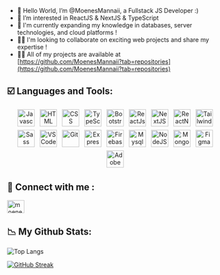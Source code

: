 <!-- ![](https://visitor-badge.laobi.icu/badge?page_id=MoenesMannaii.MoenesMannaii) -->

- 👋 Hello World, I’m @MoenesMannaii, a Fullstack JS Developer :)
- 👀 I’m interested in ReactJS & NextJS & TypeScript
- 🌱 I'm currently expanding my knowledge in databases, server technologies, and cloud platforms !
- 🕵️‍♂️ I'm looking to collaborate on exciting web projects and share my expertise !
- 👨‍💻 All of my projects are available at [https://github.com/MoenesMannaii?tab=repositories](https://github.com/MoenesMannaii?tab=repositories)

## ☑️ Languages and Tools:
<p align="center">
<img src="https://upload.wikimedia.org/wikipedia/commons/6/6a/JavaScript-logo.png" alt="Javascript" title="Javascript" height="40" style="vertical-align:top; margin:4px">
<img src="https://cdn-icons-png.flaticon.com/512/732/732212.png" alt="HTML" title="HTML" height="40" style="vertical-align:top; margin:4px">
<img src="https://imgs.search.brave.com/lV43XijqCcOIf8S72xipUZS3OJGx_YX_NGNOpBoXKH4/rs:fit:860:0:0:0/g:ce/aHR0cHM6Ly9jZG4u/ZnJlZWJpZXN1cHBs/eS5jb20vbG9nb3Mv/bGFyZ2UvMngvY3Nz/My1sb2dvLXBuZy10/cmFuc3BhcmVudC5w/bmc" alt="CSS" title="CSS" height="40" style="vertical-align:top; margin:4px">
<img src="https://imgs.search.brave.com/bkeUpGJTRCwo0ehA6bJmea8dNBrFoRjphnWY5-yIVIA/rs:fit:860:0:0:0/g:ce/aHR0cHM6Ly9pbWFn/ZXMuc2Vla2xvZ28u/Y29tL2xvZ28tcG5n/LzUyLzIvdHlwZXNj/cmlwdC1sb2dvLXBu/Z19zZWVrbG9nby01/MjY3MzAucG5n" alt="TypeScript" title="TypeScript" height="40" style="vertical-align:top; margin:4px">
<img src="https://upload.wikimedia.org/wikipedia/commons/thumb/b/b2/Bootstrap_logo.svg/1200px-Bootstrap_logo.svg.png" alt="Bootstrap" title="Bootstrap" height="40" style="vertical-align:top; margin:4px">
<img src="https://upload.wikimedia.org/wikipedia/commons/thumb/a/a7/React-icon.svg/2300px-React-icon.svg.png" alt="ReactJs" title="ReactJs" height="40" style="vertical-align:top; margin:4px">
<img src="https://www.datocms-assets.com/75941/1657707878-nextjs_logo.png" alt="NextJS" title="NextJS" height="40" style="vertical-align:top; margin:4px">
<img src="https://cdn.jsdelivr.net/gh/kristerkari/react-native-svg-transformer/images/react-native-logo.png" alt="ReactNative" title="ReactNative" height="40" style="vertical-align:top; margin:4px">
<img src="https://upload.wikimedia.org/wikipedia/commons/thumb/d/d5/Tailwind_CSS_Logo.svg/2048px-Tailwind_CSS_Logo.svg.png" alt="TailwindCss" title="TailwindCss" height="40" style="vertical-align:top; margin:4px">
<img src="https://upload.wikimedia.org/wikipedia/commons/thumb/9/96/Sass_Logo_Color.svg/1280px-Sass_Logo_Color.svg.png" alt="Sass" title="Sass" height="40" style="vertical-align:top; margin:4px">
<img src="https://upload.wikimedia.org/wikipedia/commons/thumb/9/9a/Visual_Studio_Code_1.35_icon.svg/2048px-Visual_Studio_Code_1.35_icon.svg.png" alt="VS Code" title="VS Code" height="40" style="vertical-align:top; margin:4px">
<img src="https://git-scm.com/images/logos/downloads/Git-Icon-1788C.png" alt="Git" title="Git" height="40" style="vertical-align:top; margin:4px">
<img src="https://i0.wp.com/iotbyhvm.ooo/wp-content/uploads/2019/01/expressjs.png?fit=872%2C472&ssl=1" alt="ExpressJS" title="ExpressJS" height="40" style="vertical-align:top; margin:4px">
<img src="https://cdn4.iconfinder.com/data/icons/google-i-o-2016/512/google_firebase-2-512.png" alt="Firebase" title="Firebase" height="40" style="vertical-align:top; margin:4px">
<img src="https://cdn4.iconfinder.com/data/icons/logos-3/181/MySQL-512.png" alt="Mysql" title="Mysql" height="40" style="vertical-align:top; margin:4px">
<img src="https://freepngimg.com/save/71302-express.js-chrome-javascript-system-node.js-v8-runtime/1843x1129" alt="NodeJS" title="NodeJS" height="40" style="vertical-align:top; margin:4px">
<img src="https://cdn.icon-icons.com/icons2/2415/PNG/512/mongodb_original_logo_icon_146424.png" alt="MongoDB" title="mongoDB" height="40" style="vertical-align:top; margin:4px">
<img src="https://cdn-icons-png.flaticon.com/512/5968/5968705.png" alt="Figma" title="Figma" height="40" style="vertical-align:top; margin:4px">
<img src="https://download.logo.wine/logo/Adobe_XD/Adobe_XD-Logo.wine.png" alt="Adobe Xd" title="Adobe Xd" height="40" style="vertical-align:top; margin:4px">
</p>

## 🔗 Connect with me :
<p align="left">
<a href="https://instagram.com/moenes.mannaii" target="blank"><img align="center" src="https://raw.githubusercontent.com/rahuldkjain/github-profile-readme-generator/master/src/images/icons/Social/instagram.svg" alt="moenes.mannaii" height="30" width="40" /></a>
</p>

## 📉 My Github Stats:

![Top Langs](https://github-readme-stats.vercel.app/api/top-langs/?username=MoenesMannaii&theme=shadow_orange)

[![GitHub Streak](https://streak-stats.demolab.com/?user=MoenesMannaii)](https://git.io/streak-stats)
